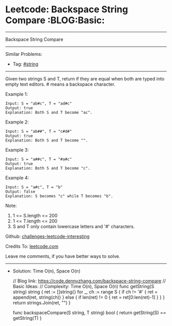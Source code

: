 
# Leetcode: Backspace String Compare     :BLOG:Basic:

---

Backspace String Compare  

---

Similar Problems:  

-   Tag: [#string](https://code.dennyzhang.com/tag/string)

---

Given two strings S and T, return if they are equal when both are typed into empty text editors. # means a backspace character.  

Example 1:  

    Input: S = "ab#c", T = "ad#c"
    Output: true
    Explanation: Both S and T become "ac".

Example 2:  

    Input: S = "ab##", T = "c#d#"
    Output: true
    Explanation: Both S and T become "".

Example 3:  

    Input: S = "a##c", T = "#a#c"
    Output: true
    Explanation: Both S and T become "c".

Example 4:  

    Input: S = "a#c", T = "b"
    Output: false
    Explanation: S becomes "c" while T becomes "b".

Note:  

1.  1 <= S.length <= 200
2.  1 <= T.length <= 200
3.  S and T only contain lowercase letters and '#' characters.

Github: [challenges-leetcode-interesting](https://github.com/DennyZhang/challenges-leetcode-interesting/tree/master/problems/backspace-string-compare)  

Credits To: [leetcode.com](https://leetcode.com/problems/backspace-string-compare/description/)  

Leave me comments, if you have better ways to solve.  

---

-   Solution: Time O(n), Space O(n)

    // Blog link: https://code.dennyzhang.com/backspace-string-compare
    // Basic Ideas:
    // Complexity: Time O(n), Space O(n)
    func getString(S string) string {
        ret := []string{}
        for _, ch := range S {
    	if ch != '#' {
    	    ret = append(ret, string(ch))
    	} else {
    	    if len(ret) != 0 { ret = ret[0:len(ret)-1] }
    	}
        }
        return strings.Join(ret, "")
    }
    
    func backspaceCompare(S string, T string) bool {
        return getString(S) == getString(T)
    }

